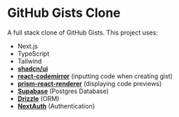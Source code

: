 # GitHub Gists Clone

A full stack clone of GitHub Gists. This project uses:

- Next.js
- TypeScript
- Tailwind
- [**shadcn/ui**](https://ui.shadcn.com/)
- [**react-codemirror**](https://uiwjs.github.io/react-codemirror/) (inputting code when creating gist)
- [**prism-react-renderer**](https://github.com/FormidableLabs/prism-react-renderer) (displaying code previews)
- [**Supabase**](https://supabase.com/) (Postgres Database)
- [**Drizzle**](https://orm.drizzle.team/) (ORM)
- [**NextAuth**](https://next-auth.js.org/) (Authentication)
